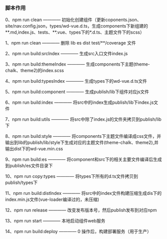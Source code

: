 
### 脚本作用

0、npm run clean ———— 初始化创建组件（更新coponents.json、site/nav.config.json，types/wd-vue.d.ts，生成components下新组建的**.md,index.js、tests、**.vue、types下的*.d.ts、主题文件下的scss） 

1、npm run clean ———— 删除 lib es dist test/**/coverage 文件

2、npm run build:srcIndex ———— 生成src入口文件index.js

3、npm run build:themeIndex ———— 生成components下主题(theme-chalk、theme2)的index.scss

4、npm run build:typesIndex ———— 生成types下的wd-vue.d.ts文件



5、npm run build:component ———— 生成publish/lib下组件对应js文件

6、npm run build:index ———— 将src中的index生成publish/lib下index.js文件

7、npm run build:utils ———— 将src中除了index.js的文件夹拷贝到publish/lib下

8、npm run build:style ———— 将components下主题文件编译成css文件，并输出到lib的publish/lib/style下生成对应的主题文件(theme-chalk、theme2),并输出dist下的wd-vue.min.css




9、npm run build:es ———— 将component和src下的相关主要文件编译后生成到publish/es文件目录下

10、npm run copy:types ———— 将types下所有的d.ts文件拷贝到publish/types下

11、npm run build:distIndex ———— 将src中的index文件构建压缩生成dis下的index.min.js文件(vue-loader编译过的，未压缩)



12、npm run release ———— 改变发布版本号，然后publish发布到对应npm

13、npm run start ———— 本地启动组件web服务

14、npm run build:deploy ———— 0 操作后，构建部署服务（用于生产）













